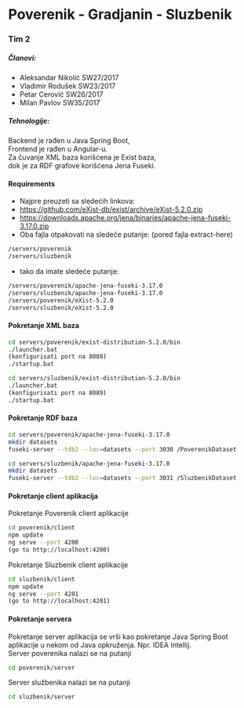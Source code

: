 # Poverenik - Gradjanin - Sluzbenik
### Tim 2
##### Članovi:
- Aleksandar Nikolić SW27/2017
- Vladimir Rodušek SW23/2017
- Petar Cerović SW26/2017
- Milan Pavlov SW35/2017

##### Tehnologije:
Backend je rađen u Java Spring Boot,  
Frontend je rađen u Angular-u.  
Za čuvanje XML baza korišćena je Exist baza,  
dok je za RDF grafove korišćena Jena Fuseki.  

#### Requirements
- Najpre preuzeti sa sledećih linkova:  
- https://github.com/eXist-db/exist/archive/eXist-5.2.0.zip
- https://downloads.apache.org/jena/binaries/apache-jena-fuseki-3.17.0.zip
- Oba fajla otpakovati na sledeće putanje: (pored fajla extract-here)
```sh
/servers/poverenik
/servers/sluzbenik
```
- tako da imate sledeće putanje:
```sh
/servers/poverenik/apache-jena-fuseki-3.17.0
/servers/sluzbenik/apache-jena-fuseki-3.17.0
/servers/poverenik/eXist-5.2.0
/servers/sluzbenik/eXist-5.2.0
```


#### Pokretanje XML baza

```sh
cd servers/poverenik/exist-distribution-5.2.0/bin
./launcher.bat
(konfigurisati port na 8088)
./startup.bat
```
```sh
cd servers/sluzbenik/exist-distribution-5.2.0/bin
./launcher.bat
(konfigurisati port na 8089)
./startup.bat
```
#### Pokretanje RDF baza
```sh
cd servers/poverenik/apache-jena-fuseki-3.17.0
mkdir datasets
fuseki-server --tdb2 --loc=datasets --port 3030 /PoverenikDataset
```
```sh
cd servers/sluzbenik/apache-jena-fuseki-3.17.0
mkdir datasets
fuseki-server --tdb2 --loc=datasets --port 3031 /SluzbenikDataset
```
#### Pokretanje client aplikacija
Pokretanje Poverenik client aplikacije
```sh
cd poverenik/client
npm update
ng serve --port 4200
(go to http://localhost:4200)
```
Pokretanje Sluzbenik client aplikacije
```sh
cd sluzbenik/client
npm update
ng serve --port 4201
(go to http://localhost:4201)
```
#### Pokretanje servera
Pokretanje server aplikacija se vrši kao pokretanje Java Spring Boot aplikacije u nekom od Java opkruženja. Npr. IDEA Intellij.  
Server poverenika nalazi se na putanji
```sh
cd poverenik/server
```
Server službenika nalazi se na putanji
```sh
cd sluzbenik/server
```
